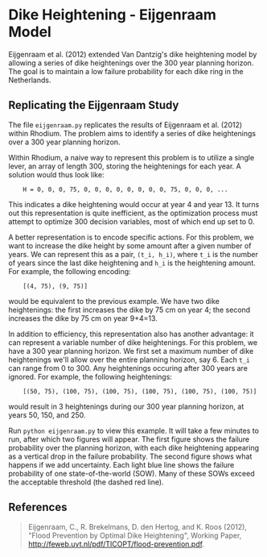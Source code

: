 # Dike Heightening - Eijgenraam Model

Eijgenraam et al. (2012) extended Van Dantzig's dike heightening model by allowing a series of
dike heightenings over the 300 year planning horizon.  The goal is to maintain a low
failure probability for each dike ring in the Netherlands.

## Replicating the Eijgenraam Study

The file `eijgenraam.py` replicates the results of Eijgenraam et al. (2012) within Rhodium.
The problem aims to identify a series of dike heightenings over a 300 year planning horizon.

Within Rhodium, a naive way to represent this problem is to utilize a single lever, an array of
length 300, storing the heightenings for each year.  A solution would thus look like:

```
    H = 0, 0, 0, 75, 0, 0, 0, 0, 0, 0, 0, 0, 75, 0, 0, 0, ...
```

This indicates a dike heightening would occur at year 4 and year 13.  It turns out this
representation is quite inefficient, as the optimization process must attempt to optimize 300
decision variables, most of which end up set to 0.

A better representation is to encode specific actions.  For this problem, we want to increase
the dike height by some amount after a given number of years.  We can represent this as a pair,
`(t_i, h_i)`, where `t_i` is the number of years since the last dike heightening and `h_i`
is the heightening amount.  For example, the following encoding:

```
    [(4, 75), (9, 75)]
```

would be equivalent to the previous example.  We have two dike heightenings: the first increases
the dike by 75 cm on year 4; the second increases the dike by 75 cm on year 9+4=13.

In addition to efficiency, this representation also has another advantage: it can represent a
variable number of dike heightenings.  For this problem, we have a 300 year planning horizon.
We first set a maximum number of dike heightenings we'll allow over the entire planning horizon,
say 6.  Each `t_i` can range from 0 to 300.  Any heightenings occuring after 300 years are
ignored.  For example, the following heightenings:

```
    [(50, 75), (100, 75), (100, 75), (100, 75), (100, 75), (100, 75)]
```

would result in 3 heightenings during our 300 year planning horizon, at years 50, 150, and 250.

Run `python eijgenraam.py` to view this example.  It will take a few minutes to run, 
after which two figures will appear.  The first figure shows the failure probability over the
planning horizon, with each dike heightening appearing as a vertical drop in the failure
probability.  The second figure shows what happens if we add uncertainty.  Each light blue line
shows the failure probability of one state-of-the-world (SOW).  Many of these SOWs exceed the
acceptable threshold (the dashed red line).

## References

> Eijgenraam, C., R. Brekelmans, D. den Hertog, and K. Roos (2012),
  "Flood Prevention by Optimal Dike Heightening", Working Paper,
  http://feweb.uvt.nl/pdf/TICOPT/flood-prevention.pdf.